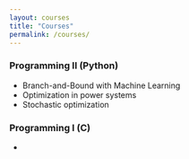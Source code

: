 ```yaml
---
layout: courses
title: "Courses"
permalink: /courses/
---
```


### Programming II (Python)
- Branch-and-Bound with Machine Learning 
- Optimization in power systems
- Stochastic optimization

### Programming I (C)
-
